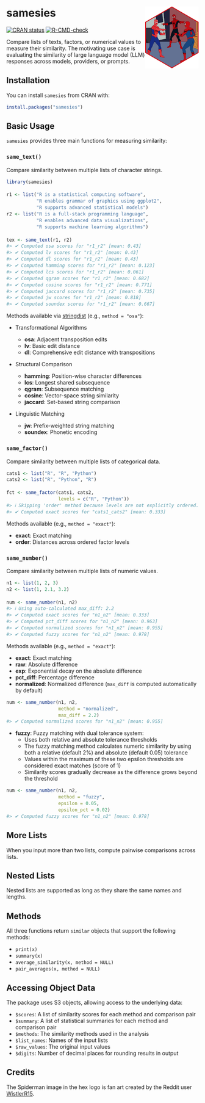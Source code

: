 # samesies <img src="man/figures/samesies-hex.png" align="right" width="140"/>

[![CRAN status](https://www.r-pkg.org/badges/version/samesies)](https://cran.r-pkg.org/package=samesies) [![R-CMD-check](https://github.com/dylanpieper/samesies/actions/workflows/R-CMD-check.yaml/badge.svg)](https://github.com/dylanpieper/samesies/actions/workflows/R-CMD-check.yaml)

Compare lists of texts, factors, or numerical values to measure their similarity. The motivating use case is evaluating the similarity of large language model (LLM) responses across models, providers, or prompts.

## Installation

You can install `samesies` from CRAN with:

``` r
install.packages("samesies")
```

## Basic Usage

`samesies` provides three main functions for measuring similarity:

### `same_text()`

Compare similarity between multiple lists of character strings.

``` r
library(samesies)

r1 <- list("R is a statistical computing software", 
           "R enables grammar of graphics using ggplot2", 
           "R supports advanced statistical models")
r2 <- list("R is a full-stack programming language",
           "R enables advanced data visualizations", 
           "R supports machine learning algorithms")

tex <- same_text(r1, r2)
#> ✔ Computed osa scores for "r1_r2" [mean: 0.43]
#> ✔ Computed lv scores for "r1_r2" [mean: 0.43]
#> ✔ Computed dl scores for "r1_r2" [mean: 0.43]
#> ✔ Computed hamming scores for "r1_r2" [mean: 0.123]
#> ✔ Computed lcs scores for "r1_r2" [mean: 0.061]
#> ✔ Computed qgram scores for "r1_r2" [mean: 0.682]
#> ✔ Computed cosine scores for "r1_r2" [mean: 0.771]
#> ✔ Computed jaccard scores for "r1_r2" [mean: 0.735]
#> ✔ Computed jw scores for "r1_r2" [mean: 0.818]
#> ✔ Computed soundex scores for "r1_r2" [mean: 0.667]
```

Methods available via [stringdist](https://github.com/markvanderloo/stringdist) (e.g., `method = "osa"`):

-   Transformational Algorithms

    -   **osa**: Adjacent transposition edits
    -   **lv**: Basic edit distance
    -   **dl**: Comprehensive edit distance with transpositions

-   Structural Comparison

    -   **hamming**: Position-wise character differences
    -   **lcs**: Longest shared subsequence
    -   **qgram**: Subsequence matching
    -   **cosine**: Vector-space string similarity
    -   **jaccard**: Set-based string comparison

-   Linguistic Matching

    -   **jw**: Prefix-weighted string matching
    -   **soundex**: Phonetic encoding

### `same_factor()`

Compare similarity between multiple lists of categorical data.

``` r
cats1 <- list("R", "R", "Python")
cats2 <- list("R", "Python", "R")

fct <- same_factor(cats1, cats2, 
                   levels = c("R", "Python"))
#> ℹ Skipping 'order' method because levels are not explicitly ordered. Set ordered = TRUE to compute the order method.
#> ✔ Computed exact scores for "cats1_cats2" [mean: 0.333]
```

Methods available (e.g., `method = "exact"`):

-   **exact**: Exact matching
-   **order**: Distances across ordered factor levels

### `same_number()`

Compare similarity between multiple lists of numeric values.

``` r
n1 <- list(1, 2, 3)
n2 <- list(1, 2.1, 3.2)

num <- same_number(n1, n2)
#> ℹ Using auto-calculated max_diff: 2.2
#> ✔ Computed exact scores for "n1_n2" [mean: 0.333]
#> ✔ Computed pct_diff scores for "n1_n2" [mean: 0.963]
#> ✔ Computed normalized scores for "n1_n2" [mean: 0.955]
#> ✔ Computed fuzzy scores for "n1_n2" [mean: 0.978]
```

Methods available (e.g., `method = "exact"`):

-   **exact**: Exact matching
-   **raw**: Absolute difference
-   **exp**: Exponential decay on the absolute difference
-   **pct_diff**: Percentage difference
-   **normalized**: Normalized difference (`max_diff` is computed automatically by default)

``` r
num <- same_number(n1, n2, 
                   method = "normalized", 
                   max_diff = 2.2)
#> ✔ Computed normalized scores for "n1_n2" [mean: 0.955]
```

-   **fuzzy**: Fuzzy matching with dual tolerance system:
    -   Uses both relative and absolute tolerance thresholds
    -   The fuzzy matching method calculates numeric similarity by using both a relative (default 2%) and absolute (default 0.05) tolerance
    -   Values within the maximum of these two epsilon thresholds are considered exact matches (score of 1)
    -   Similarity scores gradually decrease as the difference grows beyond the threshold

``` r
num <- same_number(n1, n2, 
                   method = "fuzzy", 
                   epsilon = 0.05,
                   epsilon_pct = 0.02)
#> ✔ Computed fuzzy scores for "n1_n2" [mean: 0.978]
```

## More Lists

When you input more than two lists, compute pairwise comparisons across lists.

## Nested Lists

Nested lists are supported as long as they share the same names and lengths.

## Methods

All three functions return `similar` objects that support the following methods:

-   `print(x)`
-   `summary(x)`
-   `average_similarity(x, method = NULL)`
-   `pair_averages(x, method = NULL)`

## Accessing Object Data

The package uses S3 objects, allowing access to the underlying data:

-   `$scores`: A list of similarity scores for each method and comparison pair
-   `$summary`: A list of statistical summaries for each method and comparison pair
-   `$methods`: The similarity methods used in the analysis
-   `$list_names`: Names of the input lists
-   `$raw_values`: The original input values
-   `$digits`: Number of decimal places for rounding results in output

## Credits

The Spiderman image in the hex logo is fan art created by the Reddit user [WistlerR15](https://www.reddit.com/r/Spiderman/comments/k3pcj3/remade_the_spiderman_meme_with_my_favorite/).
